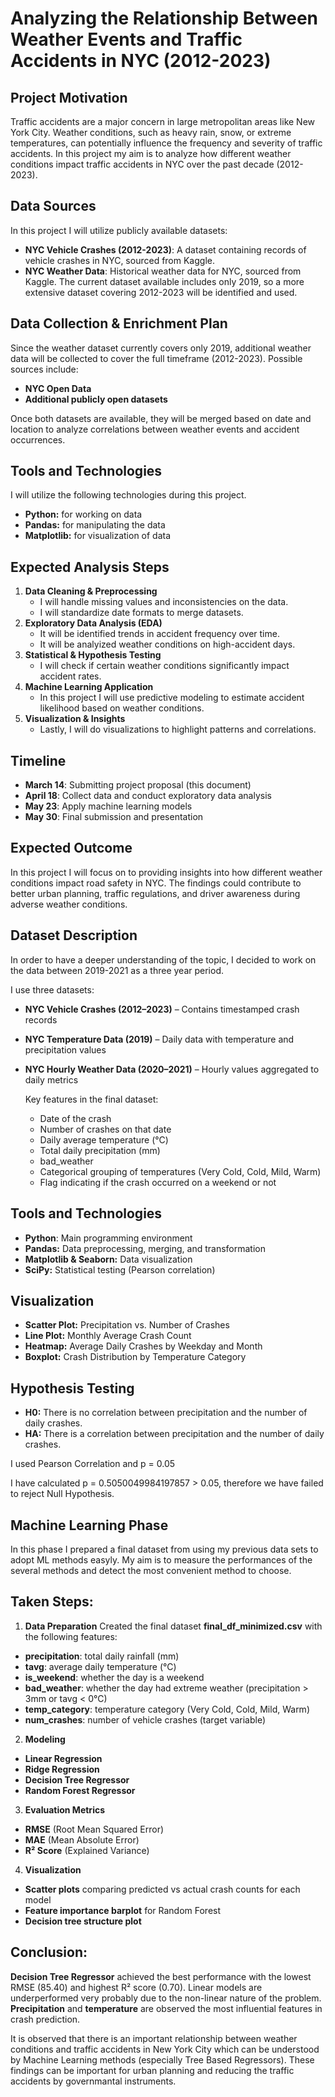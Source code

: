 # Analyzing the Relationship Between Weather Events and Traffic Accidents in NYC (2012-2023)

## Project Motivation
Traffic accidents are a major concern in large metropolitan areas like New York City. Weather conditions, such as heavy rain, snow, or extreme temperatures, can potentially influence the frequency and severity of traffic accidents. In this project my aim is to analyze how different weather conditions impact traffic accidents in NYC over the past decade (2012-2023).

## Data Sources
In this project I will utilize publicly available datasets:
- **NYC Vehicle Crashes (2012-2023)**: A dataset containing records of vehicle crashes in NYC, sourced from Kaggle.
- **NYC Weather Data**: Historical weather data for NYC, sourced from Kaggle. The current dataset available includes only 2019, so a more extensive dataset covering 2012-2023 will be identified and used.

## Data Collection & Enrichment Plan
Since the weather dataset currently covers only 2019, additional weather data will be collected to cover the full timeframe (2012-2023). Possible sources include:
- **NYC Open Data**
- **Additional publicly open datasets**

Once both datasets are available, they will be merged based on date and location to analyze correlations between weather events and accident occurrences.

## Tools and Technologies
I will utilize the following technologies during this project.
- **Python:** for working on data
- **Pandas:** for manipulating the data
- **Matplotlib:** for visualization of data

## Expected Analysis Steps
1. **Data Cleaning & Preprocessing**
   - I will handle missing values and inconsistencies on the data.
   - I will standardize date formats to merge datasets.
2. **Exploratory Data Analysis (EDA)**
   - It will be identified trends in accident frequency over time.
   - It will be analyized weather conditions on high-accident days.
3. **Statistical & Hypothesis Testing**
   - I will check if certain weather conditions significantly impact accident rates.
4. **Machine Learning Application**
   - In this project I will use predictive modeling to estimate accident likelihood based on weather conditions.
5. **Visualization & Insights**
   - Lastly, I will do visualizations to highlight patterns and correlations.

## Timeline
- **March 14**: Submitting project proposal (this document)
- **April 18**: Collect data and conduct exploratory data analysis
- **May 23**: Apply machine learning models
- **May 30**: Final submission and presentation

## Expected Outcome
In this project I will focus on to providing insights into how different weather conditions impact road safety in NYC. The findings could contribute to better urban planning, traffic regulations, and driver awareness during adverse weather conditions.

## Dataset Description
In order to have a deeper understanding of the topic, I decided to work on the data between 2019-2021 as a three year period.

I use three datasets:
- **NYC Vehicle Crashes (2012–2023)** – Contains timestamped crash records
- **NYC Temperature Data (2019)** – Daily data with temperature and precipitation values
- **NYC Hourly Weather Data (2020–2021)** – Hourly values aggregated to daily metrics

  Key features in the final dataset:
  - Date of the crash
  - Number of crashes on that date
  - Daily average temperature (°C)
  - Total daily precipitation (mm)
  - bad_weather
  - Categorical grouping of temperatures (Very Cold, Cold, Mild, Warm)
  - Flag indicating if the crash occurred on a weekend or not

## Tools and Technologies
- **Python**: Main programming environment
- **Pandas:** Data preprocessing, merging, and transformation
- **Matplotlib & Seaborn:** Data visualization
- **SciPy:** Statistical testing (Pearson correlation)

## Visualization
- **Scatter Plot:** Precipitation vs. Number of Crashes
- **Line Plot:** Monthly Average Crash Count
- **Heatmap:** Average Daily Crashes by Weekday and Month
- **Boxplot:** Crash Distribution by Temperature Category

## Hypothesis Testing
- **H0:** There is no correlation between precipitation and the number of daily crashes.
- **HA:** There is a correlation between precipitation and the number of daily crashes.

I used Pearson Correlation  and p = 0.05

I have calculated p = 0.5050049984197857 > 0.05, therefore we have failed to reject Null Hypothesis.

## Machine Learning Phase
In this phase I prepared a final dataset from using my previous data sets to adopt ML methods easyly. 
My aim is to measure the performances of the several methods and detect the most convenient method to choose. 

## Taken Steps:
1. **Data Preparation**
Created the final dataset **final_df_minimized.csv** with the following features:
- **precipitation**: total daily rainfall (mm)
- **tavg**: average daily temperature (°C)
- **is_weekend**: whether the day is a weekend
- **bad_weather**: whether the day had extreme weather (precipitation > 3mm or tavg < 0°C)
- **temp_category**: temperature category (Very Cold, Cold, Mild, Warm)
- **num_crashes**: number of vehicle crashes (target variable)

2. **Modeling**
- **Linear Regression**
- **Ridge Regression**
- **Decision Tree Regressor**
- **Random Forest Regressor**

3. **Evaluation Metrics**
- **RMSE** (Root Mean Squared Error)
- **MAE** (Mean Absolute Error)
- **R² Score** (Explained Variance)

4. **Visualization**
- **Scatter plots** comparing predicted vs actual crash counts for each model
- **Feature importance barplot** for Random Forest
- **Decision tree structure plot**

## Conclusion:
**Decision Tree Regressor** achieved the best performance with the lowest RMSE (85.40) and highest R² score (0.70).
Linear models are underperformed very probably due to the non-linear nature of the problem.
**Precipitation** and **temperature** are observed the most influential features in crash prediction.

It is observed that there is an important relationship between weather conditions and traffic accidents in New York City which can be understood by Machine Learning methods (especially Tree Based Regressors). These findings can be important for urban planning and reducing the traffic accidents by governmantal instruments.
